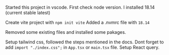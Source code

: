 Started this project in vscode.
First check node version. I installed 18.14 (current stable latest)

Create vite project with `npm init vite`
Added a .nvmrc file with `18.14`

Removed some existing files and installed some pakages.

Setup tailwind css, followed the steps mentioned in the docs. Dont forget to add `import "./index.css";` in `App.tsx` or `main.tsx` file.
Setup React query.
